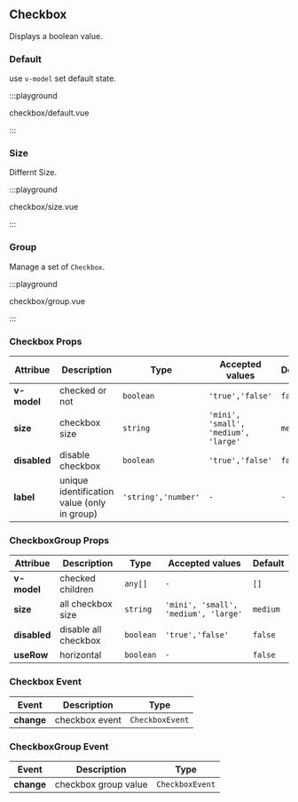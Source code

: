 ## Checkbox

Displays a boolean value.

### Default

use `v-model` set default state.

:::playground

checkbox/default.vue

:::

### Size

Differnt Size.

:::playground

checkbox/size.vue

:::

### Group

Manage a set of `Checkbox`.

:::playground

checkbox/group.vue

:::

### Checkbox Props

| Attribue     | Description                                 | Type                | Accepted values                      | Default  |
| ------------ | ------------------------------------------- | ------------------- | ------------------------------------ | -------- |
| **v-model**  | checked or not                              | `boolean`           | `'true','false'`                     | `false`  |
| **size**     | checkbox size                               | `string`            | `'mini', 'small', 'medium', 'large'` | `medium` |
| **disabled** | disable checkbox                            | `boolean`           | `'true','false'`                     | `false`  |
| **label**    | unique identification value (only in group) | `'string','number'` | `-`                                  | `-`      |

### CheckboxGroup Props

| Attribue     | Description          | Type      | Accepted values                      | Default  |
| ------------ | -------------------- | --------- | ------------------------------------ | -------- |
| **v-model**  | checked children     | `any[]`   | `-`                                  | `[]`     |
| **size**     | all checkbox size    | `string`  | `'mini', 'small', 'medium', 'large'` | `medium` |
| **disabled** | disable all checkbox | `boolean` | `'true','false'`                     | `false`  |
| **useRow**   | horizontal           | `boolean` | `-`                                  | `false`  |

### Checkbox Event

| Event      | Description    | Type            |
| ---------- | -------------- | --------------- |
| **change** | checkbox event | `CheckboxEvent` |

### CheckboxGroup Event

| Event      | Description          | Type            |
| ---------- | -------------------- | --------------- |
| **change** | checkbox group value | `CheckboxEvent` |
